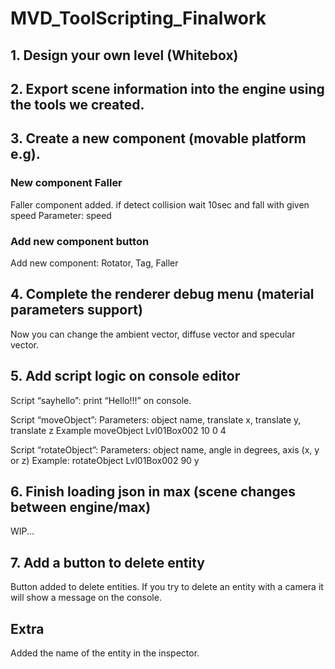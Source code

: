 # MVD_ToolScripting_Finalwork
## 1. Design your own level (Whitebox)
## 2. Export scene information into the engine using the tools we created.
## 3. Create a new component (movable platform e.g).
### New component Faller
Faller component added.
if detect collision wait 10sec and fall with given speed 
Parameter: speed
### Add new component button
Add new component: Rotator, Tag, Faller
## 4. Complete the renderer debug menu (material parameters support)
Now you can change the ambient vector, diffuse vector and specular vector.
## 5. Add script logic on console editor
Script “sayhello”: print “Hello!!!” on console.

Script “moveObject”: 
Parameters: object name, translate x, translate y, translate z
Example moveObject Lvl01Box002 10 0 4

Script “rotateObject”: 
Parameters: object name, angle in degrees, axis (x, y or z)
Example: rotateObject Lvl01Box002 90 y
## 6. Finish loading json in max (scene changes between engine/max)
WIP...
## 7. Add a button to delete entity
Button added to delete entities.
If you try to delete an entity with a camera it will show a message on the console.
## Extra
Added the name of the entity in the inspector.
